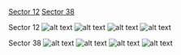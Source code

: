 [Sector 12](#sector12)
[Sector 38](#sector38)

<a name = "sector12"></a>
Sector 12
![alt text](/images/WASP-017_Sector_12/WASP-017_Sector_12_a_TimeSeries.png)
![alt text](/images/WASP-017_Sector_12/WASP-017_Sector_12_b_FoldedLightCurve.png)
![alt text](/images/WASP-017_Sector_12/WASP-017_Sector_12_b_IndividualTransitsWithFit.png)
![alt text](/images/WASP-017_Sector_12/WASP-017_Sector_12_c_TimingResiduals.png)

<a name = "sector38"></a>
Sector 38
![alt text](/images/WASP-017_Sector_38/WASP-017_Sector_38_a_TimeSeries.png)
![alt text](/images/WASP-017_Sector_38/WASP-017_Sector_38_b_FoldedLightCurve.png)
![alt text](/images/WASP-017_Sector_38/WASP-017_Sector_38_b_IndividualTransitsWithFit.png)
![alt text](/images/WASP-017_Sector_38/WASP-017_Sector_38_c_TimingResiduals.png)

